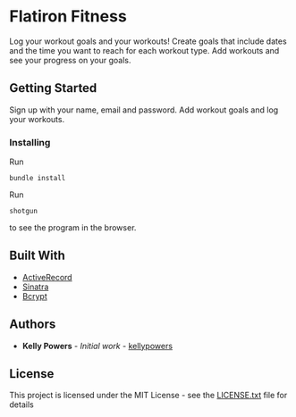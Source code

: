 # Flatiron Fitness

Log your workout goals and your workouts! Create goals that include dates and the time you want to reach for each workout type.  Add workouts and see your progress on your goals.

## Getting Started

Sign up with your name, email and password.
Add workout goals and log your workouts.



### Installing

Run 
```
bundle install
```

Run 
```
shotgun
```
to see the program in the browser.



## Built With
* [ActiveRecord](https://github.com/sinatra-activerecord/sinatra-activerecord)
* [Sinatra](http://sinatrarb.com/) 
* [Bcrypt](https://www.npmjs.com/package/bcrypt) 


## Authors

* **Kelly Powers** - *Initial work* - [kellypowers](https://github.com/kellypowers)


## License

This project is licensed under the MIT License - see the [LICENSE.txt](LICENSE.txt) file for details


